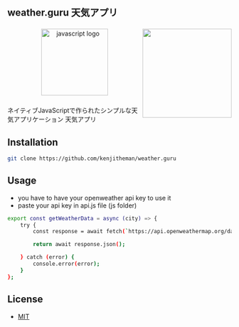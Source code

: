 <h2 align="left">weather.guru 天気アプリ</h2>

###

<img align="right" height="200" src="https://media.tenor.com/uQpOKELqUqoAAAAS/sangatsu-no-lion-3gatsu-no-lion.gif"  />

###

<div align="center">
  <img src="https://cdn.jsdelivr.net/gh/devicons/devicon/icons/javascript/javascript-original.svg" height="150" alt="javascript logo"  />
</div>

###

ネイティブJavaScriptで作られたシンプルな天気アプリケーション 天気アプリ

## Installation

```bash
git clone https://github.com/kenjitheman/weather.guru
```

## Usage
- you have to have your openweather api key to use it
- paste your api key in api.js file (js folder)

```bash
export const getWeatherData = async (city) => {
    try {
        const response = await fetch(`https://api.openweathermap.org/data/2.5/weather?q=${city}&appid=633f3f4df62e35d09ia55b1148165&lang=en&units=metric`);      // example api key (have to be your openweather api key | API キーの例 (openweather である必要があります)

        return await response.json();

    } catch (error) {
        console.error(error);
    }
};
```

## License

- [MIT](https://choosealicense.com/licenses/mit/)
